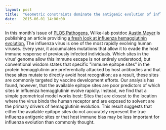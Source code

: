 ```yaml
---
layout: post
title:  "Geometric constraints dominate the antigenic evolution of influenza hemagglutinin"
date:   2015-06-01 14:00:00
---
```

In this month's issue of [PLOS Pathogens](http://www.plospathogens.org/article/browse/issue/info%3Adoi%2F10.1371%2Fissue.ppat.v11.i05), Wilke-lab postdoc [Austin Meyer](http://meyerlab.org/) is publishing an article providing [a fresh look at influenza hemagglutinin evolution.](http://dx.doi.org/10.1371/journal.ppat.1004940) The influenza virus is one of the most rapidly evolving human viruses. Every year, it accumulates mutations that allow it to evade the host immune response of previously infected individuals. Which sites in the virus’ genome allow this immune escape is not entirely understood, but conventional wisdom states that specific "immune epitope sites" in the protein hemagglutinin are preferentially attacked by host antibodies and that these sites mutate to directly avoid host recognition; as a result, these sites are commonly targeted by vaccine development efforts. Our analysis has found, however, that the available epitope sites are poor predictors of which sites in influenza hemagglutinin evolve rapidly. Instead, we find that a simple geometrical model works best: Sites that are closest to the location where the virus binds the human receptor and are exposed to solvent are the primary drivers of hemagglutinin evolution. This result suggests that either the available epitope sites do not accurately represent the true influenza antigenic sites or that host immune bias may be less important for influenza evolution than commonly thought.
